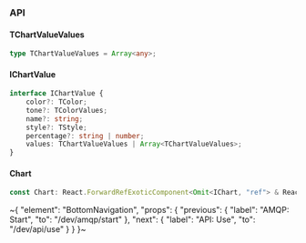 

### API

#### TChartValueValues

```ts
type TChartValueValues = Array<any>;
```

#### IChartValue

```ts
interface IChartValue {
    color?: TColor;
    tone?: TColorValues;
    name?: string;
    style?: TStyle;
    percentage?: string | number;
    values: TChartValueValues | Array<TChartValueValues>;
}
```

#### Chart

```ts
const Chart: React.ForwardRefExoticComponent<Omit<IChart, "ref"> & React.RefAttributes<unknown>>;
```

~{
  "element": "BottomNavigation",
  "props": {
    "previous": {
      "label": "AMQP: Start",
      "to": "/dev/amqp/start"
    },
    "next": {
      "label": "API: Use",
      "to": "/dev/api/use"
    }
  }
}~
